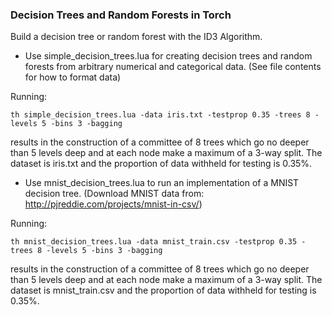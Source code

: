 ### Decision Trees and Random Forests in Torch
Build a decision tree or random forest with the ID3 Algorithm.
- Use simple_decision_trees.lua for creating decision trees and random forests from arbitrary numerical and categorical data. (See file contents for how to format data)

Running:

  `th simple_decision_trees.lua -data iris.txt -testprop 0.35 -trees 8 -levels 5 -bins 3 -bagging`
  
results in the construction of a committee of 8 trees which go no deeper than 5 levels deep and at each node make a maximum of a 3-way split. The dataset is iris.txt and the proportion of data withheld for testing is 0.35%.

- Use mnist_decision_trees.lua to run an implementation of a MNIST decision tree. (Download MNIST data from: http://pjreddie.com/projects/mnist-in-csv/)

Running:

`th mnist_decision_trees.lua -data mnist_train.csv -testprop 0.35 -trees 8 -levels 5 -bins 3 -bagging`

results in the construction of a committee of 8 trees which go no deeper than 5 levels deep and at each node make a maximum of a 3-way split. The dataset is mnist_train.csv and the proportion of data withheld for testing is 0.35%.
